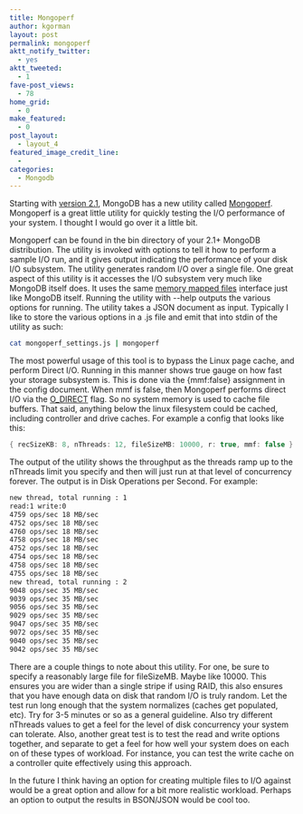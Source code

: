 ```yaml
---
title: Mongoperf
author: kgorman
layout: post
permalink: mongoperf
aktt_notify_twitter:
  - yes
aktt_tweeted:
  - 1
fave-post_views:
  - 78
home_grid:
  - 0
make_featured:
  - 0
post_layout:
  - layout_4
featured_image_credit_line:
  -
categories:
  - Mongodb
---
```

Starting with [version 2.1](http://www.mongodb.org/downloads), MongoDB has a new utility called [Mongoperf](https://github.com/mongodb/mongo/blob/master/src/mongo/client/examples/mongoperf.cpp). Mongoperf is a great little utility for quickly testing the I/O performance of your system. I thought I would go over it a little bit.

<!--more-->

Mongoperf can be found in the bin directory of your 2.1+ MongoDB distribution. The utility is invoked with options to tell it how to perform a sample I/O run, and it gives output indicating the performance of your disk I/O subsystem. The utility generates random I/O over a single file. One great aspect of this utility is it accesses the I/O subsystem very much like MongoDB itself does. It uses the same [memory mapped files](http://en.wikipedia.org/wiki/Memory-mapped_file) interface just like MongoDB itself. Running the utility with --help outputs the various options for running. The utility takes a JSON document as input. Typically I like to store the various options in a .js file and emit that into stdin of the utility as such:  

```bash
cat mongoperf_settings.js | mongoperf
```

The most powerful usage of this tool is to bypass the Linux page cache, and perform Direct I/O. Running in this manner shows true gauge on how fast your storage subsystem is. This is done via the {mmf:false} assignment in the config document. When mmf is false, then Mongoperf performs direct I/O via the [O_DIRECT](http://www.kernel.org/doc/man-pages/online/pages/man2/open.2.html) flag. So no system memory is used to cache file buffers. That said, anything below the linux filesystem could be cached, including controller and drive caches. For example a config that looks like this:

```java
{ recSizeKB: 8, nThreads: 12, fileSizeMB: 10000, r: true, mmf: false }
```

The output of the utility shows the throughput as the threads ramp up to the nThreads limit you specify and then will just run at that level of concurrency forever. The output is in Disk Operations per Second. For example:  

```bash
new thread, total running : 1
read:1 write:0
4759 ops/sec 18 MB/sec
4752 ops/sec 18 MB/sec
4760 ops/sec 18 MB/sec
4758 ops/sec 18 MB/sec
4752 ops/sec 18 MB/sec
4754 ops/sec 18 MB/sec
4758 ops/sec 18 MB/sec
4755 ops/sec 18 MB/sec
new thread, total running : 2
9048 ops/sec 35 MB/sec
9039 ops/sec 35 MB/sec
9056 ops/sec 35 MB/sec
9029 ops/sec 35 MB/sec
9047 ops/sec 35 MB/sec
9072 ops/sec 35 MB/sec
9040 ops/sec 35 MB/sec
9042 ops/sec 35 MB/sec
```

There are a couple things to note about this utility. For one, be sure to specify a reasonably large file for fileSizeMB. Maybe like 10000. This ensures you are wider than a single stripe if using RAID, this also ensures that you have enough data on disk that random I/O is truly random. Let the test run long enough that the system normalizes (caches get populated, etc). Try for 3-5 minutes or so as a general guideline. Also try different nThreads values to get a feel for the level of disk concurrency your system can tolerate. Also, another great test is to test the read and write options together, and separate to get a feel for how well your system does on each on of these types of workload. For instance, you can test the write cache on a controller quite effectively using this approach.

In the future I think having an option for creating multiple files to I/O against would be a great option and allow for a bit more realistic workload. Perhaps an option to output the results in BSON/JSON would be cool too.
